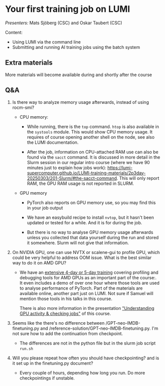 # Your first training job on LUMI

*Presenters:* Mats Sjöberg (CSC) and Oskar Taubert (CSC)

Content:

-   Using LUMI via the command line
-   Submitting and running AI training jobs using the batch system

<!--
A video recording will follow.
-->

<!--
<video src="https://462000265.lumidata.eu/ai-20251008/recordings/03_FirstJob.mp4" controls="controls"></video>
-->


## Extra materials

More materials will become available during and shortly after the course

<!--

-   [Presentation slides](https://462000265.lumidata.eu/ai-20251008/files/LUMI-ai-20251008-03-First_AI_job.pdf)

-   [Hands-on exercises](E03_FirstJob.md)

-   [More extensive training materials on Slurm from the recent introductory "Supercomputing with LUMI" course from March 2025](../2p3day-20250303/index.md)

    -   A more detailed introduction to Slurm but without AI-specific examples is given in the 
        ["Slurm on LUMI" presentation](../2p3day-20250303/M201-Slurm.md).
        It also discusses the `sacct` command that can be used to get at least some resource use info
        from jobs.

    -   The presentation ["Process and Thread Distribution and Binding"](../2p3day-20250303/M202-Binding.md)
        is more oriented towards traditional HPC codes, but the discussion on a proper mapping
        of GPU dies onto CPU chiplets is also relevant for AI applications. But that is a discussion
        for the second day of this course/workshop.
-->


## Q&A

1.  Is there way to analyze memory usage afterwards, instead of using rocm-smi?

    -   CPU memory:
    
        -   While running, there is the `top` command. `htop` is also available in the `systools` module. This would show CPU memory usage. It requires of course opening another shell on the node, see also the LUMI documentation. 

        -   After the job, information on CPU-attached RAM use can also be found via the `sacct` command. It is discussed in more detail in the Slurm session in our regular intro course (where we have 90 minutes just to explain how jobs work): https://lumi-supercomputer.github.io/LUMI-training-materials/2p3day-20250303/201-Slurm/#the-sacct-command. This will only report RAM, the GPU RAM usage is not reported in SLURM.

    -   GPU memory
  
        -   PyTorch also reports on GPU memory use, so you may find this in your job output

        -   We have an easybuild recipe to install `nvtop`, but it hasn't been updated or tested for a while. And it is for during the job.
  
        -   But there is no way to analyse GPU memory usage afterwards unless you collected that data yourself during the run and stored it somewhere. Slurm will not give that information.

2.  On NVIDIA GPU, one can use NVTX or scalene-gui to profile GPU, which could be very helpful to address OOM issue. What is the best similar way to do it on AMD GPU?

    -   We have an [extensive 4-day or 5-day training](https://lumi-supercomputer.github.io/LUMI-training-materials/2p3day-20250303/) 
        covering profiling and debugging tools for AMD GPUs as an important part of the course:. It even includes a demo of over one hour where those tools are used to analyse performance of PyTorch. Part of the materials are available online, another part just on LUMI. Not sure if Samuel will mention those tools in his talks in this course.

        There is also more information in the presentation ["Understanding GPU activity & checking jobs"](extra_04_CheckingGPU.md)
        of this course.

3.  Seems like the there's no difference between /GPT-neo-IMDB-finetuning.py and /reference-solution/GPT-neo-IMDB-finetuning.py. I'm not sure how to add the continuation from checkpoint.

    - The differences are not in the python file but in the slurm job script `run.sh`

4.  Will you please repeat how often you should have checkpointing? and is it set up in the finetuning.py document?
 
    - Every couple of hours, depending how long you run. Do more checkpointings if unstable.

